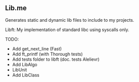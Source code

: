 Lib.me
-------------
Generates static and dynamic lib files to include to my projects.

Libft: 
My implementation of standard libc using syscalls only.

TODO:
- Add get_next_line (Fast)
- Add ft_printf (with Thorough tests)
- Add tests folder to libft (doc. tests Alelievr)
- Add LibAlgo
- LibUnit
- Add LibClass

